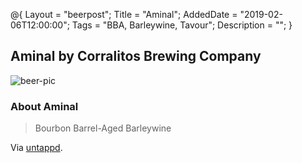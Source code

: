 @{ 
 Layout = "beerpost"; 
 Title = "Aminal"; 
 AddedDate = "2019-02-06T12:00:00"; 
 Tags = "BBA, Barleywine, Tavour"; 
 Description = ""; 
 } 
 

## Aminal by Corralitos Brewing Company

![beer-pic]

### About Aminal

> Bourbon Barrel-Aged Barleywine

Via [untappd][untappd-url].

[untappd-url]: <https://untappd.com/b/corralitos-brewing-company-aminal/2582661>
[beer-pic]: https://jasonpowley.com/assets/img/2019-02-06-aminal.jpeg "Aminal by Corralitos Brewing Company"
